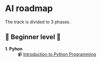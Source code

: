 # AI roadmap

The track is divided to 3 phases.

## :beginner: Beginner level :beginner:

**1. Pyhon**	
			&emsp;&emsp;&emsp;:video_camera: [Introduction to Python Programming](https://www.udacity.com/course/introduction-to-python--ud1110)


